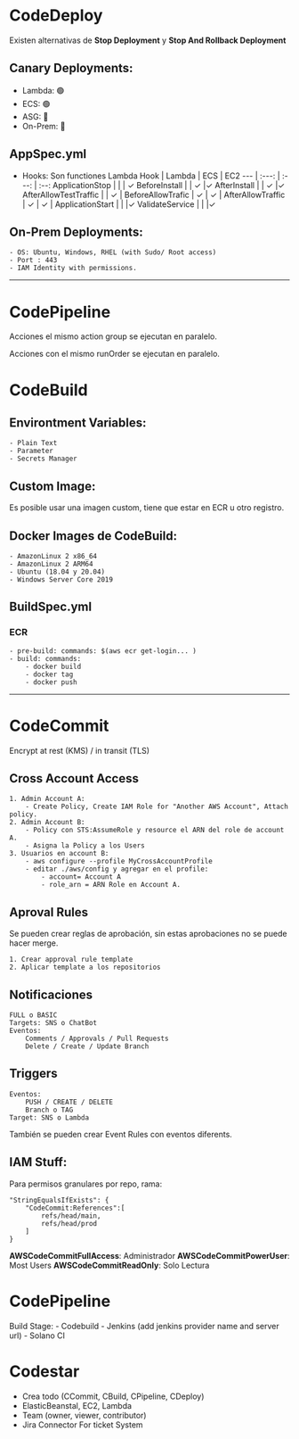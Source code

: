 # CodeDeploy

Existen alternativas de **Stop Deployment** y **Stop And Rollback Deployment**


## Canary Deployments:
  - Lambda: 🟢
  - ECS: 🟢
  - ASG: 🔴
  - On-Prem: 🔴

## AppSpec.yml
  - Hooks: Son functiones Lambda
    Hook | Lambda | ECS | EC2
    --- | :---: | :---: | :--:
    ApplicationStop |  |  | ✓
    BeforeInstall |  | ✓ |✓
    AfterInstall |  | ✓ |✓
    AfterAllowTestTraffic |  | ✓ |
    BeforeAllowTrafic | ✓ | ✓ |
    AfterAllowTraffic | ✓ | ✓ |
    ApplicationStart |  |  |✓
    ValidateService |  |  |✓

## On-Prem Deployments:

    - OS: Ubuntu, Windows, RHEL (with Sudo/ Root access)
    - Port : 443
    - IAM Identity with permissions.
___
# CodePipeline

Acciones el mismo action group se ejecutan en paralelo.

Acciones con el mismo runOrder se ejecutan en paralelo.


# CodeBuild

## Environtment Variables:
    - Plain Text
    - Parameter
    - Secrets Manager

## Custom Image: 

Es posible usar una imagen custom, tiene que estar en ECR u otro registro.

## Docker Images de CodeBuild:
    - AmazonLinux 2 x86_64
    - AmazonLinux 2 ARM64
    - Ubuntu (18.04 y 20.04)
    - Windows Server Core 2019

## BuildSpec.yml 
### ECR
    - pre-build: commands: $(aws ecr get-login... )
    - build: commands: 
        - docker build
        - docker tag
        - docker push

___
# CodeCommit

Encrypt at rest (KMS) / in transit (TLS)

## Cross Account Access
    1. Admin Account A:
        - Create Policy, Create IAM Role for "Another AWS Account", Attach policy.
    2. Admin Account B:
        - Policy con STS:AssumeRole y resource el ARN del role de account A.
        - Asigna la Policy a los Users 
    3. Usuarios en account B:
        - aws configure --profile MyCrossAccountProfile
        - editar ./aws/config y agregar en el profile:
            - account= Account A
            - role_arn = ARN Role en Account A.


## Aproval Rules
Se pueden crear reglas de aprobación, sin estas aprobaciones no se puede hacer merge.

    1. Crear approval rule template
    2. Aplicar template a los repositorios


## Notificaciones
    FULL o BASIC
    Targets: SNS o ChatBot
    Eventos: 
        Comments / Approvals / Pull Requests
        Delete / Create / Update Branch


## Triggers
    Eventos: 
        PUSH / CREATE / DELETE 
        Branch o TAG
    Target: SNS o Lambda

También se pueden crear Event Rules con eventos diferents.

## IAM Stuff:
Para permisos granulares por repo, rama:

    "StringEqualsIfExists": {
        "CodeCommit:References":[
            refs/head/main,
            refs/head/prod
        ]
    } 

**AWSCodeCommitFullAccess**: Administrador
**AWSCodeCommitPowerUser**: Most Users
**AWSCodeCommitReadOnly**: Solo Lectura


# CodePipeline

Build Stage:
    - Codebuild
    - Jenkins (add jenkins provider name and server url)
    - Solano CI


# Codestar

- Crea todo (CCommit, CBuild, CPipeline, CDeploy)
- ElasticBeanstal, EC2, Lambda
- Team (owner, viewer, contributor)
- Jira Connector For ticket System
